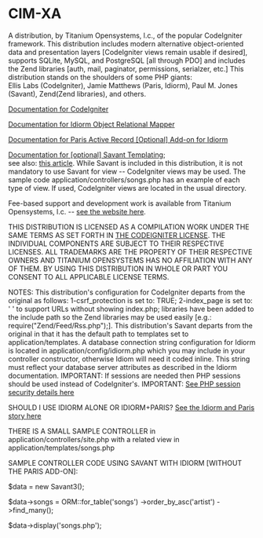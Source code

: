 CIM-XA
======

A distribution, by Titanium Opensystems, l.c., of the popular CodeIgniter framework. 
This distribution includes modern alternative object-oriented data and presentation layers [CodeIgniter views remain usable if desired], 
supports SQLite, MySQL, and PostgreSQL [all through PDO] and includes the Zend libraries [auth, mail, paginator, permissions, serialzer, 
etc.] 
This distribution stands on the shoulders of some PHP giants:  
Ellis Labs (CodeIgniter), Jamie Matthews (Paris, Idiorm), Paul M. Jones (Savant), Zend(Zend libraries), and others. 

<a href="http://ellislab.com/codeigniter/user-guide/toc.html">Documentation for CodeIgniter</a>

<a href="http://idiorm.readthedocs.org/en/latest/">Documentation for Idiorm Object Relational Mapper</a>

<a href="http://paris.readthedocs.org/en/latest/">Documentation for Paris Active Record [Optional] Add-on for Idiorm</a>

<a href="http://phpsavant.com/docs/">Documentation for [optional] Savant Templating</a>;  
see also: <a href="http://devzone.zend.com/1542/creating-modular-template-based-interfaces-with-savant/">this article</a>. 
While Savant is included in this distribution, it is not mandatory to use Savant for view -- CodeIgniter views may be used. 
The sample code application/controllers/songs.php has an example of each type of view. If used, CodeIgniter views are located 
in the usual directory.

Fee-based support and development work is available from Titanium Opensystems, l.c. -- <a href="//tinyurl.com/dbmsmax">see the website here</a>.

THIS DISTRIBUTION IS LICENSED AS A COMPILATION WORK UNDER THE SAME TERMS AS SET FORTH IN 
<A HREF="HTTP://ELLISLAB.COM/CODEIGNITER/USER-GUIDE/LICENSE.HTML">THE CODEIGNITER LICENSE</A>. THE INDIVIDUAL COMPONENTS ARE SUBJECT TO THEIR 
RESPECTIVE LICENSES. ALL TRADEMARKS ARE THE PROPERTY OF THEIR RESPECTIVE OWNERS AND TITANIUM OPENSYSTEMS HAS NO AFFILIATION WITH ANY OF THEM. 
BY USING THIS DISTRIBUTION IN WHOLE OR PART YOU CONSENT TO ALL APPLICABLE LICENSE TERMS.

NOTES:
This distribution's configuration for CodeIgniter departs from the original as follows: 1-csrf_protection is set to: TRUE; 
2-index_page is set to: ' ' to support URLs without showing index.php; libraries have been added to the include path so the 
Zend libraries may be used easily [e.g.: require("Zend/Feed/Rss.php");]. This distribution's Savant departs from the original 
in that it has the default path to templates set to application/templates. A database connection string configuration for 
Idiorm is located in application/config/idiorm.php which you may include in your controller constructor, otherwise Idiom will 
need it coded inline. This string must reflect your database server attributes as described in the Idiorm documentation. 
IMPORTANT: If sessions are needed then PHP sessions should be used instead of CodeIgniter's. 
IMPORTANT: <a href="http://www.php.net/manual/en/session.security.php">See PHP session security details here</a>

SHOULD I USE IDIORM ALONE OR IDIORM+PARIS? <a href="http://j4mie.github.io/idiormandparis/">See the Idiorm and Paris story here</a>

THERE IS A SMALL SAMPLE CONTROLLER in application/controllers/site.php with a related view in application/templates/songs.php

SAMPLE CONTROLLER CODE USING SAVANT WITH IDIORM [WITHOUT THE PARIS ADD-ON]:

$data = new Savant3();

$data->songs = ORM::for_table('songs') ->order_by_asc('artist') ->find_many();
			
$data->display('songs.php');
 
